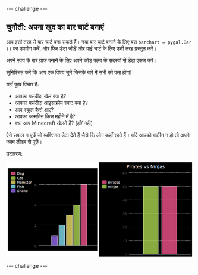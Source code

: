 \--- challenge \---

## चुनौती: अपना खुद का बार चार्ट बनाएं

आप इसी तरह से बार चार्ट बना सकते हैं। नया बार चार्ट बनाने के लिए बस `barchart = pygal.Bar ()` का उपयोग करें, और फिर डेटा जोड़ें और पाई चार्ट के लिए उसी तरह प्रस्तुत करें।

अपने स्वयं के बार ग्राफ बनाने के लिए अपने कोड क्लब के सदस्यों से डेटा एकत्र करें।

सुनिश्चित करें कि आप एक विषय चुनें जिसके बारे में सभी को पता होगा!

यहाँ कुछ विचार हैं:

+ आपका पसंदीदा खेल क्या है?
+ आपका पसंदीदा आइसक्रीम स्वाद क्या है?
+ आप स्कूल कैसे आए?
+ आपका जन्मदिन किस महीने में है?
+ क्या आप Minecraft खेलते हैं? (हाँ/ नही)

ऐसे सवाल न पूछें जो व्यक्तिगत डेटा देते हैं जैसे कि लोग कहाँ रहते हैं। यदि आपको यकीन न हो तो अपने क्लब लीडर से पूछें।

उदाहरण:

![स्क्रीनशॉट](images/pets-bar-examples.png)

\--- challenge \---